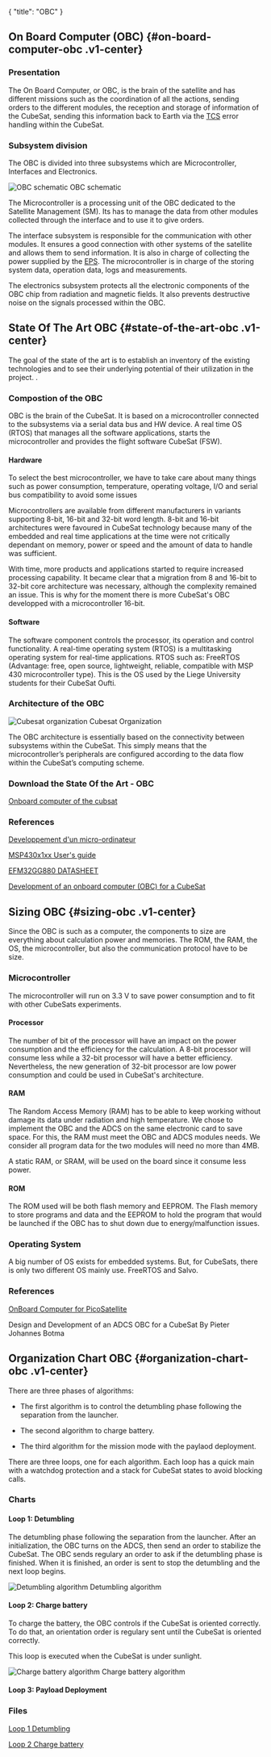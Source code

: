 {
    "title": "OBC"
}

## On Board Computer (OBC) {#on-board-computer-obc .v1-center}

### Presentation

The On Board Computer, or OBC, is the brain of the satellite and has
different missions such as the coordination of all the actions, sending
orders to the different modules, the reception and storage of
information of the CubeSat, sending this information back to Earth via
the [TCS](ECE3SAT/wiki/tcs/index.html) error handling within the
CubeSat.

### Subsystem division

The OBC is divided into three subsystems which are Microcontroller,
Interfaces and Electronics.

![OBC schematic](/wiki/images/OBC_schematic.jpg)
OBC schematic

The Microcontroller is a processing unit of the OBC dedicated to the
Satellite Management (SM). Its has to manage the data from other modules
collected through the interface and to use it to give orders.

The interface subsystem is responsible for the communication with other
modules. It ensures a good connection with other systems of the
satellite and allows them to send information. It is also in charge of
collecting the power supplied by the [EPS](ECE3SAT/wiki/eps/index.html).
The microcontroller is in charge of the storing system data, operation
data, logs and measurements.

The electronics subsystem protects all the electronic components of the
OBC chip from radiation and magnetic fields. It also prevents
destructive noise on the signals processed within the OBC.

## State Of The Art OBC {#state-of-the-art-obc .v1-center}

The goal of the state of the art is to establish an inventory of the
existing technologies and to see their underlying potential of their
utilization in the project. .

### Compostion of the OBC

OBC is the brain of the CubeSat. It is based on a microcontroller
connected to the subsystems via a serial data bus and HW device. A real
time OS (RTOS) that manages all the software applications, starts the
microcontroller and provides the flight software CubeSat (FSW).

#### Hardware

To select the best microcontroller, we have to take care about many
things such as power consumption, temperature, operating voltage, I/O
and serial bus compatibility to avoid some issues

Microcontrollers are available from different manufacturers in variants
supporting 8-bit, 16-bit and 32-bit word length. 8-bit and 16-bit
architectures were favoured in CubeSat technology because many of the
embedded and real time applications at the time were not critically
dependant on memory, power or speed and the amount of data to handle was
sufficient.

With time, more products and applications started to require increased
processing capability. It became clear that a migration from 8 and
16-bit to 32-bit core architecture was necessary, although the
complexity remained an issue. This is why for the moment there is more
CubeSat's OBC developped with a microcontroller 16-bit.

#### Software

The software component controls the processor, its operation and control
functionality. A real-time operating system (RTOS) is a multitasking
operating system for real-time applications. RTOS such as: FreeRTOS
(Advantage: free, open source, lightweight, reliable, compatible with
MSP 430 microcontroller type). This is the OS used by the Liege
University students for their CubeSat Oufti.

### Architecture of the OBC

![Cubesat organization](/wiki/images/OBC.png)
Cubesat Organization

The OBC architecture is essentially based on the connectivity between
subsystems within the CubeSat. This simply means that the
microcontroller’s peripherals are configured according to the data flow
within the CubeSat’s computing scheme.

### Download the State Of the Art - OBC

[Onboard computer of the cubsat](/wiki/pdf/ON-BOARD-COMPUTER-OF-THE-CUBSAT_version_2.pdf)

### References

[Developpement d'un micro-ordinateur](http://space.epfl.ch/files/content/sites/space/files/Bulletin%20-%20D%C3%A9veloppement%20d'un%20micro-ordinateur...%20-%2003.10.2014)

[MSP430x1xx User's guide](http://www.ti.com/lit/ug/slau049f/slau049f.pdf)

[EFM32GG880 DATASHEET](https://www.silabs.com/documents/public/data-sheets/EFM32GG880.pdf)

[Development of an onboard computer (OBC) for a CubeSat](http://digitalknowledge.cput.ac.za/jspui/bitstream/11189/1307/1/Lumbwe_T_Final2013.pdf)

## Sizing OBC {#sizing-obc .v1-center}

Since the OBC is such as a computer, the components to size are
everything about calculation power and memories. The ROM, the RAM, the
OS, the microcontroller, but also the communication protocol have to be
size.

### Microcontroller

The microcontroller will run on 3.3 V to save power consumption and to
fit with other CubeSats experiments.

#### Processor

The number of bit of the processor will have an impact on the power
consumption and the efficiency for the calculation. A 8-bit processor
will consume less while a 32-bit processor will have a better
efficiency. Nevertheless, the new generation of 32-bit processor are low
power consumption and could be used in CubeSat's architecture.

#### RAM

The Random Access Memory (RAM) has to be able to keep working without
damage its data under radiation and high temperature. We chose to
implement the OBC and the ADCS on the same electronic card to save
space. For this, the RAM must meet the OBC and ADCS modules needs. We
consider all program data for the two modules will need no more than
4MB.

A static RAM, or SRAM, will be used on the board since it consume less
power.

#### ROM

The ROM used will be both flash memory and EEPROM. The Flash memory to
store programs and data and the EEPROM to hold the program that would be
launched if the OBC has to shut down due to energy/malfunction issues.

### Operating System

A big number of OS exists for embedded systems. But, for CubeSats, there
is only two different OS mainly use. FreeRTOS and Salvo.

### References

[OnBoard Computer for PicoSatellite](http://dtusat1.dtusat.dtu.dk/files/filedl.html?fileid=244)

Design and Development of an ADCS OBC for a CubeSat By Pieter Johannes
Botma

## Organization Chart OBC {#organization-chart-obc .v1-center}

There are three phases of algorithms:

-   The first algorithm is to control the detumbling phase following the
    separation from the launcher.

-   The second algorithm to charge battery.

-   The third algorithm for the mission mode with the
    paylaod deployment.

There are three loops, one for each algorithm. Each loop has a quick
main with a watchdog protection and a stack for CubeSat states to avoid
blocking calls.

### Charts

#### **Loop 1: Detumbling**

The detumbling phase following the separation from the launcher. After
an initialization, the OBC turns on the ADCS, then send an order to
stabilize the CubeSat. The OBC sends regulary an order to ask if the
detumbling phase is finished. When it is finished, an order is sent to
stop the detumbling and the next loop begins.

![Detumbling algorithm](/wiki/images/Loop_1.png)
Detumbling algorithm

#### **Loop 2: Charge battery**

To charge the battery, the OBC controls if the CubeSat is oriented
correctly. To do that, an orientation order is regulary sent until the
CubeSat is oriented correctly.

This loop is executed when the CubeSat is under sunlight.

![Charge battery algorithm](/wiki/images/Loop_2.png)
Charge battery algorithm

#### **Loop 3: Payload Deployment**

### Files

[Loop 1 Detumbling](/wiki/pdf/Loop_1_Detumbling.pdf)

[Loop 2 Charge battery](/wiki/pdf/Loop_2_Charge_battery.pdf)
